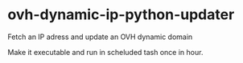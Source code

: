 # ovh-dynamic-ip-python-updater
Fetch an IP adress and update an OVH dynamic domain 

Make it executable and run in scheluded tash once in hour.
